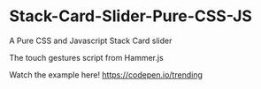 # Stack-Card-Slider-Pure-CSS-JS
A Pure CSS and Javascript Stack Card slider

The touch gestures script from Hammer.js

Watch the example here!
https://codepen.io/trending
